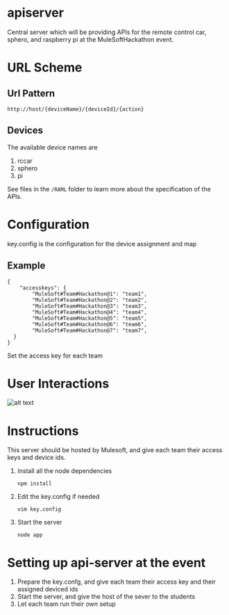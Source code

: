 apiserver
=========

Central server which will be providing APIs for the remote control car, sphero,
and raspberry pi at the MuleSoftHackathon event.

URL Scheme
==========

Url Pattern
-----------
```
http://host/{deviceName}/{deviceId}/{action}
```

Devices
-------
The available device names are

1. rccar
2. sphero
3. pi

See files in the `/RAML` folder to learn more about the specification of the APIs.

Configuration
=============

key.config is the configuration for the device assignment and map

Example
------
```
{
	"accesskeys": {
		"MuleSoft#Team#Hackathon@1": "team1",
        "MuleSoft#Team#Hackathon@2": "team2",
        "MuleSoft#Team#Hackathon@3": "team3",
        "MuleSoft#Team#Hackathon@4": "team4",
        "MuleSoft#Team#Hackathon@5": "team5",
        "MuleSoft#Team#Hackathon@6": "team6",
        "MuleSoft#Team#Hackathon@7": "team7",
  }
}
```
Set the access key for each team

User Interactions
=================

![alt text](http://i.imgur.com/CpXXlxq.png "Logo Title Text 1")

Instructions
============
This server should be hosted by Mulesoft, and give each team their access keys and device ids.

1. Install all the node dependencies
	```
	npm install
	```
2. Edit the key.config if needed
	```
	vim key.config
	```
3. Start the server
	```
	node app
	```

Setting up api-server at the event
=========================
1. Prepare the key.confg, and give each team their access key and their assigned deviced ids
2. Start the server, and give the host of the sever to the students
3. Let each team run their own setup
